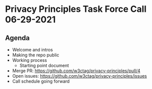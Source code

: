 # Privacy Principles Task Force Call 06-29-2021

## Agenda

* Welcome and intros
* Making the repo public
* Working process
  * Starting point document
* Merge PR: https://github.com/w3ctag/privacy-principles/pull/4
* Open issues: https://github.com/w3ctag/privacy-principles/issues
* Call schedule going forward
